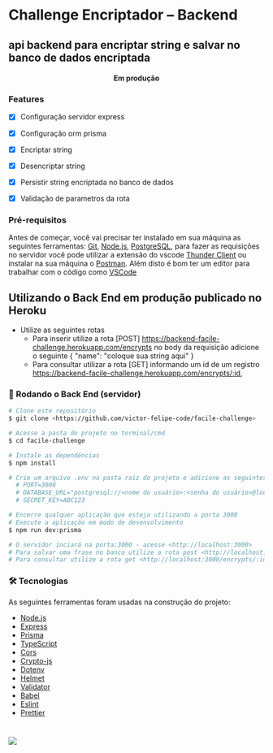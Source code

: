 # Challenge Encriptador – Backend
## api backend para encriptar string e salvar no banco de dados encriptada

<h4 align="center"> 
	Em produção
</h4>

### Features

- [x] Configuração servidor express
- [x] Configuração orm prisma
- [x] Encriptar string
- [x] Desencriptar string
- [x] Persistir string encriptada no banco de dados
- [x] Validação de parametros da rota


### Pré-requisitos

Antes de começar, você vai precisar ter instalado em sua máquina as seguintes ferramentas:
[Git](https://git-scm.com), [Node.js](https://nodejs.org/en/), [PostgreSQL](https://www.postgresql.org/download/),
para fazer as requisições no servidor você pode utilizar a extensão do vscode [Thunder Client](https://marketplace.visualstudio.com/items?itemName=rangav.vscode-thunder-client) ou instalar na sua máquina o
[Postman](https://www.postman.com/downloads/).
Além disto é bom ter um editor para trabalhar com o código como [VSCode](https://code.visualstudio.com/)

## Utilizando o Back End em produção publicado no Heroku
  - Utilize as seguintes rotas
    - Para inserir utilize a rota [POST] https://backend-facile-challenge.herokuapp.com/encrypts no body da requisição adicione o seguinte { "name": "coloque sua string aqui" }
    - Para consultar utilizar a rota [GET] informando um id de um registro https://backend-facile-challenge.herokuapp.com/encrypts/:id,  

### 🎲 Rodando o Back End (servidor)

```bash
# Clone este repositório
$ git clone <https://github.com/victor-felipe-code/facile-challenge>

# Acesse a pasta do projeto no terminal/cmd
$ cd facile-challenge

# Instale as dependências
$ npm install

# Crie um arquivo .env na pasta raiz do projeto e adicione as seguintes variaveis
  # PORT=3000
  # DATABASE_URL="postgresql://<nome do usuário>:<senha do usuário>@localhost:5432/encrypted?schema=public"
  # SECRET_KEY=ABC123

# Encerre qualquer aplicação que esteja utilizando a porta 3000
# Execute a aplicação em modo de desenvolvimento
$ npm run dev:prisma

# O servidor inciará na porta:3000 - acesse <http://localhost:3000>
# Para salvar uma frase no banco utilize a rota post <http://localhost:3000/encrypts>, no body da requisição adicione o seguinte { "name": "coloque sua string aqui" }
# Para consultar utilize a rota get <http://localhost:3000/encrypts/:id>.
```

### 🛠 Tecnologias

As seguintes ferramentas foram usadas na construção do projeto:

- [Node.js](https://nodejs.org/en/)
- [Express](https://expressjs.com/pt-br/)
- [Prisma](https://www.prisma.io/)
- [TypeScript](https://www.typescriptlang.org/)
- [Cors](https://github.com/expressjs/cors)
- [Crypto-js](https://github.com/brix/crypto-js)
- [Dotenv](https://github.com/motdotla/dotenv)
- [Helmet](https://helmetjs.github.io/)
- [Validator](https://github.com/validatorjs/validator.js)
- [Babel](https://github.com/babel/babel)
- [Eslint](https://eslint.org/)
- [Prettier](https://prettier.io/)

#

<img src="https://img.shields.io/apm/l/vim-mode?color=7159c1&label=license&logo=MIT&logoColor=GHOST">
